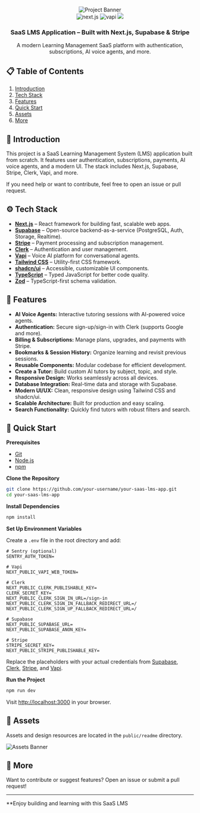 <div align="center">
  <br />
    <img src="public/readme/hero.png" alt="Project Banner">
  <br />

  <div>
    <img src="https://img.shields.io/badge/-Next.JS-black?style=for-the-badge&logoColor=white&logo=nextdotjs&color=black" alt="next.js" />
    <img src="https://img.shields.io/badge/-Vapi-black?style=for-the-badge&logoColor=white&logo=vapi.com&color=green" alt="vapi" />
    <img src="https://img.shields.io/badge/-Tailwind-00BCFF?style=for-the-badge&logo=tailwind-css&logoColor=white" />
  </div>

  <h3 align="center">SaaS LMS Application – Built with Next.js, Supabase & Stripe</h3>
  <div align="center">
    A modern Learning Management SaaS platform with authentication, subscriptions, AI voice agents, and more.
  </div>
</div>

## 📋 Table of Contents

1. [Introduction](#introduction)
2. [Tech Stack](#tech-stack)
3. [Features](#features)
4. [Quick Start](#quick-start)
5. [Assets](#assets)
6. [More](#more)

## 🚀 Introduction

This project is a SaaS Learning Management System (LMS) application built from scratch. It features user authentication, subscriptions, payments, AI voice agents, and a modern UI. The stack includes Next.js, Supabase, Stripe, Clerk, Vapi, and more.

If you need help or want to contribute, feel free to open an issue or pull request.

## ⚙️ Tech Stack

- **[Next.js](https://nextjs.org/)** – React framework for building fast, scalable web apps.
- **[Supabase](https://supabase.com/)** – Open-source backend-as-a-service (PostgreSQL, Auth, Storage, Realtime).
- **[Stripe](https://stripe.com/)** – Payment processing and subscription management.
- **[Clerk](https://clerk.com/)** – Authentication and user management.
- **[Vapi](https://vapi.com/)** – Voice AI platform for conversational agents.
- **[Tailwind CSS](https://tailwindcss.com/)** – Utility-first CSS framework.
- **[shadcn/ui](https://ui.shadcn.com/)** – Accessible, customizable UI components.
- **[TypeScript](https://www.typescriptlang.org/)** – Typed JavaScript for better code quality.
- **[Zod](https://zod.dev/)** – TypeScript-first schema validation.

## 🔋 Features

- **AI Voice Agents:** Interactive tutoring sessions with AI-powered voice agents.
- **Authentication:** Secure sign-up/sign-in with Clerk (supports Google and more).
- **Billing & Subscriptions:** Manage plans, upgrades, and payments with Stripe.
- **Bookmarks & Session History:** Organize learning and revisit previous sessions.
- **Reusable Components:** Modular codebase for efficient development.
- **Create a Tutor:** Build custom AI tutors by subject, topic, and style.
- **Responsive Design:** Works seamlessly across all devices.
- **Database Integration:** Real-time data and storage with Supabase.
- **Modern UI/UX:** Clean, responsive design using Tailwind CSS and shadcn/ui.
- **Scalable Architecture:** Built for production and easy scaling.
- **Search Functionality:** Quickly find tutors with robust filters and search.

## 🤸 Quick Start

**Prerequisites**

- [Git](https://git-scm.com/)
- [Node.js](https://nodejs.org/en)
- [npm](https://www.npmjs.com/)

**Clone the Repository**

```bash
git clone https://github.com/your-username/your-saas-lms-app.git
cd your-saas-lms-app
```

**Install Dependencies**

```bash
npm install
```

**Set Up Environment Variables**

Create a `.env` file in the root directory and add:

```env
# Sentry (optional)
SENTRY_AUTH_TOKEN=

# Vapi
NEXT_PUBLIC_VAPI_WEB_TOKEN=

# Clerk
NEXT_PUBLIC_CLERK_PUBLISHABLE_KEY=
CLERK_SECRET_KEY=
NEXT_PUBLIC_CLERK_SIGN_IN_URL=/sign-in
NEXT_PUBLIC_CLERK_SIGN_IN_FALLBACK_REDIRECT_URL=/
NEXT_PUBLIC_CLERK_SIGN_UP_FALLBACK_REDIRECT_URL=/

# Supabase
NEXT_PUBLIC_SUPABASE_URL=
NEXT_PUBLIC_SUPABASE_ANON_KEY=

# Stripe
STRIPE_SECRET_KEY=
NEXT_PUBLIC_STRIPE_PUBLISHABLE_KEY=
```

Replace the placeholders with your actual credentials from [Supabase](https://supabase.com/), [Clerk](https://clerk.com/), [Stripe](https://stripe.com/), and [Vapi](https://vapi.com/).

**Run the Project**

```bash
npm run dev
```

Visit [http://localhost:3000](http://localhost:3000) in your browser.

## 🔗 Assets

Assets and design resources are located in the `public/readme` directory.

<img src="public/readme/videokit.jpg" alt="Assets Banner">

## 🚀 More

Want to contribute or suggest features? Open an issue or submit a pull request!

---

**Enjoy building and learning with this SaaS LMS